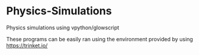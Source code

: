 # Physics-Simulations
Physics simulations using vpython/glowscript

These programs can be easily ran using the environment provided by using https://trinket.io/

